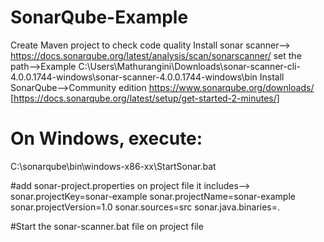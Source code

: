 # SonarQube-Example
Create Maven project to check code quality
Install sonar scanner-->
https://docs.sonarqube.org/latest/analysis/scan/sonarscanner/
set the path-->Example
C:\Users\Mathurangini\Downloads\sonar-scanner-cli-4.0.0.1744-windows\sonar-scanner-4.0.0.1744-windows\bin
Install SonarQube-->Community edition
https://www.sonarqube.org/downloads/
[https://docs.sonarqube.org/latest/setup/get-started-2-minutes/]

# On Windows, execute:
C:\sonarqube\bin\windows-x86-xx\StartSonar.bat

#add sonar-project.properties on project file
it includes-->
sonar.projectKey=sonar-example
sonar.projectName=sonar-example
sonar.projectVersion=1.0
sonar.sources=src
sonar.java.binaries=.

#Start the sonar-scanner.bat file on project file
